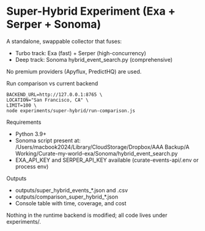 # Super-Hybrid Experiment (Exa + Serper + Sonoma)

A standalone, swappable collector that fuses:
- Turbo track: Exa (fast) + Serper (high-concurrency)
- Deep track: Sonoma hybrid_event_search.py (comprehensive)

No premium providers (Apyflux, PredictHQ) are used.

Run comparison vs current backend
```
BACKEND_URL=http://127.0.0.1:8765 \
LOCATION="San Francisco, CA" \
LIMIT=100 \
node experiments/super-hybrid/run-comparison.js
```

Requirements
- Python 3.9+
- Sonoma script present at:
  /Users/macbook2024/Library/CloudStorage/Dropbox/AAA Backup/A Working/Curate-my-world-exa/Sonoma/hybrid_event_search.py
- EXA_API_KEY and SERPER_API_KEY available (curate-events-api/.env or process env)

Outputs
- outputs/super_hybrid_events_*.json and .csv
- outputs/comparison_super_hybrid_*.json
- Console table with time, coverage, and cost

Nothing in the runtime backend is modified; all code lives under experiments/.
